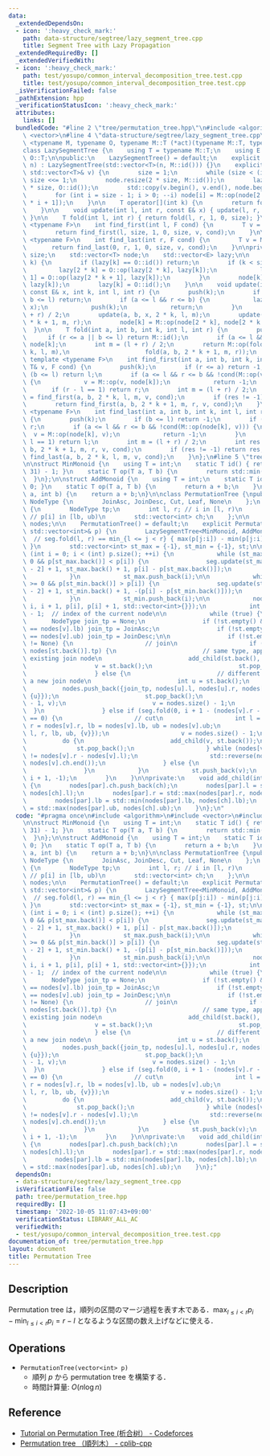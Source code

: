 ```yaml
---
data:
  _extendedDependsOn:
  - icon: ':heavy_check_mark:'
    path: data-structure/segtree/lazy_segment_tree.cpp
    title: Segment Tree with Lazy Propagation
  _extendedRequiredBy: []
  _extendedVerifiedWith:
  - icon: ':heavy_check_mark:'
    path: test/yosupo/common_interval_decomposition_tree.test.cpp
    title: test/yosupo/common_interval_decomposition_tree.test.cpp
  _isVerificationFailed: false
  _pathExtension: hpp
  _verificationStatusIcon: ':heavy_check_mark:'
  attributes:
    links: []
  bundledCode: "#line 2 \"tree/permutation_tree.hpp\"\n#include <algorithm>\n#include\
    \ <vector>\n#line 4 \"data-structure/segtree/lazy_segment_tree.cpp\"\n\ntemplate\
    \ <typename M, typename O, typename M::T (*act)(typename M::T, typename O::T)>\n\
    class LazySegmentTree {\n    using T = typename M::T;\n    using E = typename\
    \ O::T;\n\npublic:\n    LazySegmentTree() = default;\n    explicit LazySegmentTree(int\
    \ n) : LazySegmentTree(std::vector<T>(n, M::id())) {}\n    explicit LazySegmentTree(const\
    \ std::vector<T>& v) {\n        size = 1;\n        while (size < (int) v.size())\
    \ size <<= 1;\n        node.resize(2 * size, M::id());\n        lazy.resize(2\
    \ * size, O::id());\n        std::copy(v.begin(), v.end(), node.begin() + size);\n\
    \        for (int i = size - 1; i > 0; --i) node[i] = M::op(node[2 * i], node[2\
    \ * i + 1]);\n    }\n\n    T operator[](int k) {\n        return fold(k, k + 1);\n\
    \    }\n\n    void update(int l, int r, const E& x) { update(l, r, x, 1, 0, size);\
    \ }\n\n    T fold(int l, int r) { return fold(l, r, 1, 0, size); }\n\n    template\
    \ <typename F>\n    int find_first(int l, F cond) {\n        T v = M::id();\n\
    \        return find_first(l, size, 1, 0, size, v, cond);\n    }\n\n    template\
    \ <typename F>\n    int find_last(int r, F cond) {\n        T v = M::id();\n \
    \       return find_last(0, r, 1, 0, size, v, cond);\n    }\n\nprivate:\n    int\
    \ size;\n    std::vector<T> node;\n    std::vector<E> lazy;\n\n    void push(int\
    \ k) {\n        if (lazy[k] == O::id()) return;\n        if (k < size) {\n   \
    \         lazy[2 * k] = O::op(lazy[2 * k], lazy[k]);\n            lazy[2 * k +\
    \ 1] = O::op(lazy[2 * k + 1], lazy[k]);\n        }\n        node[k] = act(node[k],\
    \ lazy[k]);\n        lazy[k] = O::id();\n    }\n\n    void update(int a, int b,\
    \ const E& x, int k, int l, int r) {\n        push(k);\n        if (r <= a ||\
    \ b <= l) return;\n        if (a <= l && r <= b) {\n            lazy[k] = O::op(lazy[k],\
    \ x);\n            push(k);\n            return;\n        }\n        int m = (l\
    \ + r) / 2;\n        update(a, b, x, 2 * k, l, m);\n        update(a, b, x, 2\
    \ * k + 1, m, r);\n        node[k] = M::op(node[2 * k], node[2 * k + 1]);\n  \
    \  }\n\n    T fold(int a, int b, int k, int l, int r) {\n        push(k);\n  \
    \      if (r <= a || b <= l) return M::id();\n        if (a <= l && r <= b) return\
    \ node[k];\n        int m = (l + r) / 2;\n        return M::op(fold(a, b, 2 *\
    \ k, l, m),\n                     fold(a, b, 2 * k + 1, m, r));\n    }\n\n   \
    \ template <typename F>\n    int find_first(int a, int b, int k, int l, int r,\
    \ T& v, F cond) {\n        push(k);\n        if (r <= a) return -1;\n        if\
    \ (b <= l) return l;\n        if (a <= l && r <= b && !cond(M::op(v, node[k])))\
    \ {\n            v = M::op(v, node[k]);\n            return -1;\n        }\n \
    \       if (r - l == 1) return r;\n        int m = (l + r) / 2;\n        int res\
    \ = find_first(a, b, 2 * k, l, m, v, cond);\n        if (res != -1) return res;\n\
    \        return find_first(a, b, 2 * k + 1, m, r, v, cond);\n    }\n\n    template\
    \ <typename F>\n    int find_last(int a, int b, int k, int l, int r, T& v, F cond)\
    \ {\n        push(k);\n        if (b <= l) return -1;\n        if (r <= a) return\
    \ r;\n        if (a <= l && r <= b && !cond(M::op(node[k], v))) {\n          \
    \  v = M::op(node[k], v);\n            return -1;\n        }\n        if (r -\
    \ l == 1) return l;\n        int m = (l + r) / 2;\n        int res = find_last(a,\
    \ b, 2 * k + 1, m, r, v, cond);\n        if (res != -1) return res;\n        return\
    \ find_last(a, b, 2 * k, l, m, v, cond);\n    }\n};\n#line 5 \"tree/permutation_tree.hpp\"\
    \n\nstruct MinMonoid {\n    using T = int;\n    static T id() { return (1u <<\
    \ 31) - 1; }\n    static T op(T a, T b) {\n        return std::min(a, b);\n  \
    \  }\n};\n\nstruct AddMonoid {\n    using T = int;\n    static T id() { return\
    \ 0; }\n    static T op(T a, T b) {\n        return a + b;\n    }\n};\n\nint act(int\
    \ a, int b) {\n    return a + b;\n}\n\nclass PermutationTree {\npublic:\n    enum\
    \ NodeType {\n        JoinAsc, JoinDesc, Cut, Leaf, None\n    };\n    struct Node\
    \ {\n        NodeType tp;\n        int l, r; // i in [l, r)\n        int lb, ub;\
    \ // p[i] in [lb, ub)\n        std::vector<int> ch;\n    };\n\n    std::vector<Node>\
    \ nodes;\n\n    PermutationTree() = default;\n    explicit PermutationTree(const\
    \ std::vector<int>& p) {\n        LazySegmentTree<MinMonoid, AddMonoid, act> seg(std::vector<int>(p.size()));\
    \  // seg.fold(l, r) == min_{l <= j < r} { max(p[j:i]) - min(p[j:i]) - (i - j)\
    \ }\n        std::vector<int> st_max = {-1}, st_min = {-1}, st;\n\n        for\
    \ (int i = 0; i < (int) p.size(); ++i) {\n            while (st_max.back() >=\
    \ 0 && p[st_max.back()] < p[i]) {\n                seg.update(st_max[st_max.size()\
    \ - 2] + 1, st_max.back() + 1, p[i] - p[st_max.back()]);\n                st_max.pop_back();\n\
    \            }\n            st_max.push_back(i);\n\n            while (st_min.back()\
    \ >= 0 && p[st_min.back()] > p[i]) {\n                seg.update(st_min[st_min.size()\
    \ - 2] + 1, st_min.back() + 1, -(p[i] - p[st_min.back()]));\n                st_min.pop_back();\n\
    \            }\n            st_min.push_back(i);\n\n            nodes.push_back({Leaf,\
    \ i, i + 1, p[i], p[i] + 1, std::vector<int>{}});\n            int v = nodes.size()\
    \ - 1;  // index of the current node\n\n            while (true) {\n         \
    \       NodeType join_tp = None;\n                if (!st.empty() && nodes[st.back()].ub\
    \ == nodes[v].lb) join_tp = JoinAsc;\n                if (!st.empty() && nodes[st.back()].lb\
    \ == nodes[v].ub) join_tp = JoinDesc;\n\n                if (!st.empty() && join_tp\
    \ != None) {\n                    // join\n                    if (join_tp ==\
    \ nodes[st.back()].tp) {\n                        // same type, append to the\
    \ existing join node\n                        add_child(st.back(), v);\n     \
    \                   v = st.back();\n                        st.pop_back();\n \
    \                   } else {\n                        // different type, create\
    \ a new join node\n                        int u = st.back();\n              \
    \          nodes.push_back({join_tp, nodes[u].l, nodes[u].r, nodes[u].lb, nodes[u].ub,\
    \ {u}});\n                        st.pop_back();\n                        add_child(nodes.size()\
    \ - 1, v);\n                        v = nodes.size() - 1;\n                  \
    \  }\n                } else if (seg.fold(0, i + 1 - (nodes[v].r - nodes[v].l))\
    \ == 0) {\n                    // cut\n                    int l = nodes[v].l,\
    \ r = nodes[v].r, lb = nodes[v].lb, ub = nodes[v].ub;\n                    nodes.push_back({Cut,\
    \ l, r, lb, ub, {v}});\n                    v = nodes.size() - 1;\n          \
    \          do {\n                        add_child(v, st.back());\n          \
    \              st.pop_back();\n                    } while (nodes[v].ub - nodes[v].lb\
    \ != nodes[v].r - nodes[v].l);\n                    std::reverse(nodes[v].ch.begin(),\
    \ nodes[v].ch.end());\n                } else {\n                    break;\n\
    \                }\n            }\n            st.push_back(v);\n            seg.update(0,\
    \ i + 1, -1);\n        }\n    }\n\nprivate:\n    void add_child(int par, int ch)\
    \ {\n        nodes[par].ch.push_back(ch);\n        nodes[par].l = std::min(nodes[par].l,\
    \ nodes[ch].l);\n        nodes[par].r = std::max(nodes[par].r, nodes[ch].r);\n\
    \        nodes[par].lb = std::min(nodes[par].lb, nodes[ch].lb);\n        nodes[par].ub\
    \ = std::max(nodes[par].ub, nodes[ch].ub);\n    }\n};\n"
  code: "#pragma once\n#include <algorithm>\n#include <vector>\n#include \"../data-structure/segtree/lazy_segment_tree.cpp\"\
    \n\nstruct MinMonoid {\n    using T = int;\n    static T id() { return (1u <<\
    \ 31) - 1; }\n    static T op(T a, T b) {\n        return std::min(a, b);\n  \
    \  }\n};\n\nstruct AddMonoid {\n    using T = int;\n    static T id() { return\
    \ 0; }\n    static T op(T a, T b) {\n        return a + b;\n    }\n};\n\nint act(int\
    \ a, int b) {\n    return a + b;\n}\n\nclass PermutationTree {\npublic:\n    enum\
    \ NodeType {\n        JoinAsc, JoinDesc, Cut, Leaf, None\n    };\n    struct Node\
    \ {\n        NodeType tp;\n        int l, r; // i in [l, r)\n        int lb, ub;\
    \ // p[i] in [lb, ub)\n        std::vector<int> ch;\n    };\n\n    std::vector<Node>\
    \ nodes;\n\n    PermutationTree() = default;\n    explicit PermutationTree(const\
    \ std::vector<int>& p) {\n        LazySegmentTree<MinMonoid, AddMonoid, act> seg(std::vector<int>(p.size()));\
    \  // seg.fold(l, r) == min_{l <= j < r} { max(p[j:i]) - min(p[j:i]) - (i - j)\
    \ }\n        std::vector<int> st_max = {-1}, st_min = {-1}, st;\n\n        for\
    \ (int i = 0; i < (int) p.size(); ++i) {\n            while (st_max.back() >=\
    \ 0 && p[st_max.back()] < p[i]) {\n                seg.update(st_max[st_max.size()\
    \ - 2] + 1, st_max.back() + 1, p[i] - p[st_max.back()]);\n                st_max.pop_back();\n\
    \            }\n            st_max.push_back(i);\n\n            while (st_min.back()\
    \ >= 0 && p[st_min.back()] > p[i]) {\n                seg.update(st_min[st_min.size()\
    \ - 2] + 1, st_min.back() + 1, -(p[i] - p[st_min.back()]));\n                st_min.pop_back();\n\
    \            }\n            st_min.push_back(i);\n\n            nodes.push_back({Leaf,\
    \ i, i + 1, p[i], p[i] + 1, std::vector<int>{}});\n            int v = nodes.size()\
    \ - 1;  // index of the current node\n\n            while (true) {\n         \
    \       NodeType join_tp = None;\n                if (!st.empty() && nodes[st.back()].ub\
    \ == nodes[v].lb) join_tp = JoinAsc;\n                if (!st.empty() && nodes[st.back()].lb\
    \ == nodes[v].ub) join_tp = JoinDesc;\n\n                if (!st.empty() && join_tp\
    \ != None) {\n                    // join\n                    if (join_tp ==\
    \ nodes[st.back()].tp) {\n                        // same type, append to the\
    \ existing join node\n                        add_child(st.back(), v);\n     \
    \                   v = st.back();\n                        st.pop_back();\n \
    \                   } else {\n                        // different type, create\
    \ a new join node\n                        int u = st.back();\n              \
    \          nodes.push_back({join_tp, nodes[u].l, nodes[u].r, nodes[u].lb, nodes[u].ub,\
    \ {u}});\n                        st.pop_back();\n                        add_child(nodes.size()\
    \ - 1, v);\n                        v = nodes.size() - 1;\n                  \
    \  }\n                } else if (seg.fold(0, i + 1 - (nodes[v].r - nodes[v].l))\
    \ == 0) {\n                    // cut\n                    int l = nodes[v].l,\
    \ r = nodes[v].r, lb = nodes[v].lb, ub = nodes[v].ub;\n                    nodes.push_back({Cut,\
    \ l, r, lb, ub, {v}});\n                    v = nodes.size() - 1;\n          \
    \          do {\n                        add_child(v, st.back());\n          \
    \              st.pop_back();\n                    } while (nodes[v].ub - nodes[v].lb\
    \ != nodes[v].r - nodes[v].l);\n                    std::reverse(nodes[v].ch.begin(),\
    \ nodes[v].ch.end());\n                } else {\n                    break;\n\
    \                }\n            }\n            st.push_back(v);\n            seg.update(0,\
    \ i + 1, -1);\n        }\n    }\n\nprivate:\n    void add_child(int par, int ch)\
    \ {\n        nodes[par].ch.push_back(ch);\n        nodes[par].l = std::min(nodes[par].l,\
    \ nodes[ch].l);\n        nodes[par].r = std::max(nodes[par].r, nodes[ch].r);\n\
    \        nodes[par].lb = std::min(nodes[par].lb, nodes[ch].lb);\n        nodes[par].ub\
    \ = std::max(nodes[par].ub, nodes[ch].ub);\n    }\n};"
  dependsOn:
  - data-structure/segtree/lazy_segment_tree.cpp
  isVerificationFile: false
  path: tree/permutation_tree.hpp
  requiredBy: []
  timestamp: '2022-10-05 11:07:43+09:00'
  verificationStatus: LIBRARY_ALL_AC
  verifiedWith:
  - test/yosupo/common_interval_decomposition_tree.test.cpp
documentation_of: tree/permutation_tree.hpp
layout: document
title: Permutation Tree
---
```


## Description

Permutation tree は，順列の区間のマージ過程を表す木である．$\max_{l\leq i < r} p_i - \min_{l\leq i < r} p_i = r - l$ となるような区間の数え上げなどに使える．

## Operations

- `PermutationTree(vector<int> p)`
    - 順列 $p$ から permutation tree を構築する．
    - 時間計算量: $O(n\log n)$

## Reference

- [Tutorial on Permutation Tree (析合树） - Codeforces](https://codeforces.com/blog/entry/78898)
- [Permutation tree （順列木） - cplib-cpp](https://hitonanode.github.io/cplib-cpp/other_algorithms/permutation_tree.hpp.html)



